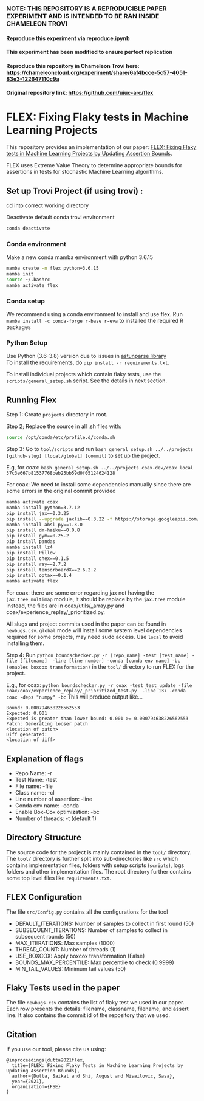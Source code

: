 ### NOTE: THIS REPOSITORY IS A REPRODUCIBLE PAPER EXPERIMENT AND IS INTENDED TO BE RAN INSIDE CHAMELEON TROVI
#### Reproduce this experiment via reproduce.ipynb
#### This experiment has been modified to ensure perfect replication
#### Reproduce this repository in Chameleon Trovi here: https://chameleoncloud.org/experiment/share/6af4bcce-5c57-4051-83e3-122647110c9a
#### Original repository link: https://github.com/uiuc-arc/flex

# FLEX: Fixing Flaky tests in Machine Learning Projects 

This repository provides an implementation of our paper: [FLEX: Fixing Flaky tests in Machine Learning Projects by Updating Assertion Bounds](http://misailo.web.engr.illinois.edu/papers/flex-fse21.pdf). 

FLEX uses Extreme Value Theory to determine appropriate bounds for assertions in tests for stochastic Machine Learning algorithms.

## Set up Trovi Project (if using trovi) :

cd into correct working directory

Deactivate default conda trovi environment
```bash
conda deactivate
```

### Conda environment
Make a new conda mamba environment with python 3.6.15
```bash
mamba create -n flex python=3.6.15
mamba init
source ~/.bashrc
mamba activate flex
```

### Conda setup
We recommend using a conda environment to install and use flex.
Run `mamba install -c conda-forge r-base r-eva` to installed the required R packages

### Python Setup
Use Python (3.6-3.8) version due to issues in [astunparse library](https://github.com/simonpercivall/astunparse/issues/62)  
To install the requirements, do `pip install -r requirements.txt`.

To install individual projects which contain flaky tests, use the `scripts/general_setup.sh` script. See the details in next section.

## Running Flex

Step 1: Create `projects` directory in root.

Step 2; Replace the source in all .sh files with:
```bash
source /opt/conda/etc/profile.d/conda.sh
```

Step 3: Go to `tool/scripts` and run `bash general_setup.sh ../../projects [github-slug] [local/global] [commit]` to set up the project.

E.g, for coax:
`bash general_setup.sh ../../projects coax-dev/coax local 37c3e667b81537768beb25bb59d0f05124624128`

For coax: We need to install some dependencies manually since there are some errors in the original commit provided
```bash
mamba activate coax
mamba install python=3.7.12
pip install jax==0.3.25
pip install --upgrade jaxlib==0.3.22 -f https://storage.googleapis.com/jax-releases/jax_releases.html
mamba install absl-py==1.3.0
pip install dm-haiku==0.0.8
pip install gym==0.25.2
pip install pandas
mamba install lz4
pip install Pillow
pip install chex==0.1.5
pip install ray==2.7.2
pip install tensorboardX==2.6.2.2
pip install optax==0.1.4
mamba activate flex
```

For coax: there are some error regarding jax not having the `jax.tree_multimap` module, it should be replace by the `jax.tree` module instead, the files are in coax/utils/_array.py and coax/experience_replay/_prioritized.py.

All slugs and project commits used in the paper can be found in `newbugs.csv`. `global` mode will install some system level dependencies required for some projects, may need sudo access. Use `local` to avoid installing them.

Step 4: Run `python boundschecker.py -r [repo_name] -test [test_name] -file [filename]  -line [line number] -conda [conda env name] -bc (enables boxcox transformation)` in the `tool/` directory to run FLEX for the project.

E.g., for coax:
`python boundschecker.py -r coax -test test_update -file coax/coax/experience_replay/_prioritized_test.py  -line 137 -conda coax -deps "numpy" -bc`
This will produce output like...
```
Bound: 0.000794638226562553
Expected: 0.001
Expected is greater than lower bound: 0.001 >= 0.000794638226562553
Patch: Generating looser patch
<location of patch>
Diff generated:
<location of diff>
```

## Explanation of flags

- Repo Name: -r
- Test Name: -test
- File name: -file
- Class name: -cl
- Line number of assertion: -line
- Conda env name: -conda
- Enable Box-Cox optimization: -bc
- Number of threads: -t (default 1)

## Directory Structure

The source code for the project is mainly contained in the `tool/` directory. The `tool/` directory is further split into sub-directories like `src` which contains implementation files, folders with setup scripts (`scripts`), logs folders and other implementation files. The root directory further contains some top level files like `requirements.txt`.

## FLEX Configuration

The file `src/Config.py` contains all the configurations for the tool

- DEFAULT_ITERATIONS: Number of samples to collect in first round (50)
- SUBSEQUENT_ITERATIONS: Number of samples to collect in subsequent rounds (50)
- MAX_ITERATIONS: Max samples (1000)
- THREAD_COUNT: Number of threads (1)
- USE_BOXCOX: Apply boxcox transformation (False)
- BOUNDS_MAX_PERCENTILE: Max percentile to check (0.9999)
- MIN_TAIL_VALUES: Minimum tail values (50)

## Flaky Tests used in the paper

The file `newbugs.csv` contains the list of flaky test we used in our paper. Each row presents the details: filename, classname, filename, and assert line. It also contains the commit id of the repository that we used.


## Citation

If you use our tool, please cite us using:
```
@inproceedings{dutta2021flex,
  title={FLEX: Fixing Flaky Tests in Machine Learning Projects by Updating Assertion Bounds},
  author={Dutta, Saikat and Shi, August and Misailovic, Sasa},
  year={2021},
  organization={FSE}
}
```

